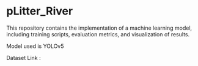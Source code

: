# pLitter_River
This repository contains the implementation of a machine learning model, including training scripts, evaluation metrics, and visualization of results.


Model used is YOLOv5


Dataset Link : 
